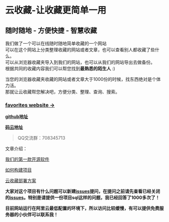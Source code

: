 # 云收藏-让收藏更简单一用

## 随时随地 - 方便快捷 - 智慧收藏

我们做了一个可以在线随时随地简单收藏的一个网站   
可以在这个网站上分类整理收藏的网站或者文章，也可以查看别人都收藏了些什么。   
可以从浏览器收藏夹导入到我们的网站，也可以从我们的网站导出去做备份。  
根据共同的收藏内容我们可以帮您找到**最熟悉的陌生人** :)  

当您的浏览器收藏夹收藏的网站或者文章大于1000份的时候，找东西绝对是个体力活。   
那就让云收藏帮您解决吧，方便分类、整理、查询、搜索。  

### [favorites website &rarr;](http://favorites.ren/)

**[github地址](https://github.com/cloudfavorites/favorites-web)**

**[码云地址](https://gitee.com/ityouknow/favorites-web)**

> QQ交流群：708345713

文章介绍：

[我们的第一款开源软件](http://www.ityouknow.com/springboot/2016/09/26/springboot%E5%AE%9E%E6%88%98-%E6%88%91%E4%BB%AC%E7%9A%84%E7%AC%AC%E4%B8%80%E6%AC%BE%E5%BC%80%E6%BA%90%E8%BD%AF%E4%BB%B6.html)

[如何构建项目](https://github.com/cloudfavorites/favorites-web/wiki/%E5%A6%82%E4%BD%95%E6%9E%84%E5%BB%BA%E9%A1%B9%E7%9B%AE)

[云收藏部署方案](https://github.com/cloudfavorites/favorites-web/wiki/%E4%BA%91%E6%94%B6%E8%97%8F%E9%83%A8%E7%BD%B2%E6%96%B9%E6%A1%88)

**大家对这个项目有什么问题可以新建[issues](https://github.com/cloudfavorites/favorites-web/issues/new)提问，在提问之前请先查看已经关闭的[issues](https://github.com/cloudfavorites/favorites-web/issues?q=is%3Aissue+is%3Aclosed)。特别是请提供一份项目sql这样的问题，我已经回答了1000多次了！**


**目前网站运行在阿里云最低配置的环境下，所以访问比较缓慢，有可以提供免费服务器的小伙伴可以联系我！**
